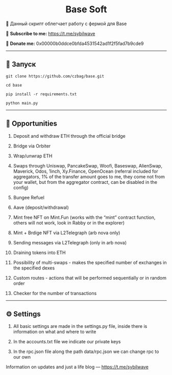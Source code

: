 <h1 align="center">Base Soft</h1>

📍 Данный скрипт облегчает работу с фермой для Base

🔔 <b>Subscribe to me:</b> https://t.me/sybilwave

🤑 <b>Donate me:</b> 0x00000b0ddce0bfda4531542ad1f2f5fad7b9cde9

---
<h2>🚀 Запуск</h2>

```
git clone https://github.com/czbag/base.git

cd base

pip install -r requirements.txt

python main.py
```
---
<h2>🚨 Opportunities</h2>

1. Deposit and withdraw ETH through the official bridge

2. Bridge via Orbiter

3. Wrap/unwrap ETH

4. Swaps through Uniswap, PancakeSwap, Woofi, Baseswap, AlienSwap, Maverick, Odos, 1inch, Xy.Finance, OpenOcean (referral included for aggregators, 1% of the transfer amount goes to me, they come not from your wallet, but from the aggregator contract, can be disabled in the config)

5. Bungee Refuel

6. Aave (deposit/withdrawal)

7. Mint free NFT on Mint.Fun (works with the “mint” contract function, others will not work, look in Rabby or in the explorer)

8. Mint + Brdige NFT via L2Telegraph (arb nova only)

9. Sending messages via L2Telegraph (only in arb nova)

10. Draining tokens into ETH

11. Possibility of multi-swaps - makes the specified number of exchanges in the specified dexes

12. Custom routes - actions that will be performed sequentially or in random order

13. Checker for the number of transactions

---
<h2>⚙️ Settings</h2>

1) All basic settings are made in the settings.py file, inside there is information on what and where to write

2) In the accounts.txt file we indicate our private keys

3) In the rpc.json file along the path data/rpc.json we can change rpc to our own

Information on updates and just a life blog –– https://t.me/sybilwave
